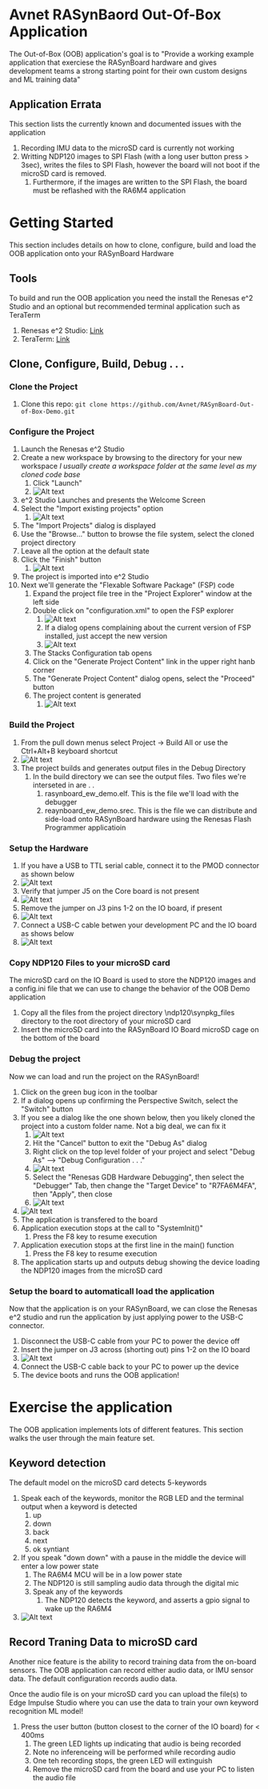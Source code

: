 # Avnet RASynBaord Out-Of-Box Application

The Out-of-Box (OOB) application's goal is to "Provide a working example application that exerciese the RASynBoard hardware and gives development teams a strong starting point for their own custom designs and ML training data"

## Application Errata

This section lists the currently known and documented issues with the application

1. Recording IMU data to the microSD card is currently not working
1. Writting NDP120 images to SPI Flash (with a long user button press > 3sec), writes the files to SPI Flash, however the board will not boot if the microSD card is removed.
   1. Furthermore, if the images are written to the SPI Flash, the board must be reflashed with the RA6M4 application

# Getting Started

This section includes details on how to clone, configure, build and load the OOB application onto your RASynBoard Hardware

## Tools

To build and run the OOB application you need the install the Renesas e^2 Studio and an optional but recommended terminal application such as TeraTerm

1. Renesas e^2 Studio: [Link](https://www.renesas.com/us/en/software-tool/e-studio)
1. TeraTerm: [Link](https://osdn.net/projects/ttssh2/releases/)

## Clone, Configure, Build, Debug . . . 

### Clone the Project

1. Clone this repo: ```git clone https://github.com/Avnet/RASynBoard-Out-of-Box-Demo.git```

### Configure the Project

1. Launch the Renesas e^2 Studio
1. Create a new workspace by browsing to the directory for your new workspace *I usually create a workspace folder at the same level as my cloned code base*
   1. Click "Launch"
   1. ![Alt text](images/image.png)
1. e^2 Studio Launches and presents the Welcome Screen
1. Select the "Import existing projects" option
   1. ![Alt text](images/image-1.png)
1. The "Import Projects" dialog is displayed
1. Use the "Browse..." button to browse the file system, select the cloned project directory
1. Leave all the option at the default state
1. Click the "Finish" button
   1. ![Alt text](images/image-2.png)
1. The project is imported into e^2 Studio
1. Next we'll generate the "Flexable Software Package" (FSP) code
   1. Expand the project file tree in the "Project Explorer" window at the left side
   1. Double click on "configuration.xml" to open the FSP explorer
      1. ![Alt text](images/image-12.png)
      1. If a dialog opens complaining about the current version of FSP installed, just accept the new version
      1. ![Alt text](images/image-3.png)
   1. The Stacks Configuration tab opens
   1. Click on the "Generate Project Content" link in the upper right hanb corner
   1. The "Generate Project Content" dialog opens, select the "Proceed" button
   1. The project content is generated
      1. ![Alt text](images/image-4.png)

### Build the Project 

1. From the pull down menus select Project -> Build All or use the Ctrl+Alt+B keyboard shortcut
1. ![Alt text](images/image-5.png)
1. The project builds and generates output files in the Debug Directory
   1. In the build directory we can see the output files.  Two files we're interseted in are . . 
      1. rasynboard_ew_demo.elf.  This is the file we'll load with the debugger
      1. reaynboard_ew_demo.srec. This is the file we can distribute and side-load onto RASynBoard hardware using the Renesas Flash Programmer applicatioin

### Setup the Hardware

1. If you have a USB to TTL serial cable, connect it to the PMOD connector as shown below
1. ![Alt text](images/image-6.png)
1. Verify that jumper J5 on the Core board is not present
1. ![Alt text](images/image-7.png)
1. Remove the jumper on J3 pins 1-2 on the IO board, if present
1. ![Alt text](images/image-8.png)
1. Connect a USB-C cable betwen your development PC and the IO board as shows below
1. ![Alt text](images/image-9.png)

### Copy NDP120 Files to your microSD card

The microSD card on the IO Board is used to store the NDP120 images and a config.ini file that we can use to change the behavior of the OOB Demo application

1. Copy all the files from the project directory \ndp120\synpkg_files directory to the root directory of your microSD card
1. Insert the microSD card into the RASynBoard IO Board microSD cage on the bottom of the board

### Debug the project

Now we can load and run the project on the RASynBoard!

1. Click on the green bug icon in the toolbar
1. If a dialog opens up confirming the Perspective Switch, select the "Switch" button
1. If you see a dialog like the one shown below, then you likely cloned the project into a custom folder name.  Not a big deal, we can fix it
   1. ![Alt text](images/image14.png)
   1. Hit the "Cancel" button to exit the "Debug As" dialog
   1. Right click on the top level folder of your project and select "Debug As" --> "Debug Configuration . . ."
   1. ![Alt text](images/image-15.png)
   1. Select the "Renesas GDB Hardware Debugging", then select the "Debugger" Tab, then change the "Target Device" to "R7FA6M4FA", then "Apply", then close
   1. ![Alt text](images/image-16.png)
1. ![Alt text](images/image-10.png)
1. The application is transfered to the board
1. Application execution stops at the call to "SystemInit()"
   1. Press the F8 key to resume execution
1. Application execution stops at the first line in the main() function
   1. Press the F8 key to resume execution
1. The application starts up and outputs debug showing the device loading the NDP120 images from the microSD card

### Setup the board to automaticall load the application

Now that the application is on your RASynBoard, we can close the Renesas e^2 studio and run the application by just applying power to the USB-C connector.

1. Disconnect the USB-C cable from your PC to power the device off
1. Insert the jumper on J3 across (shorting out) pins 1-2 on the IO board
1. ![Alt text](images/image-11.png)
1. Connect the USB-C cable back to your PC to power up the device
1. The device boots and runs the OOB application!

# Exercise the application
The OOB application implements lots of different features.  This section walks the user through the main feature set.

## Keyword detection

The default model on the microSD card detects 5-keywords

1. Speak each of the keywords, monitor the RGB LED and the terminal output when a keyword is detected
   1. up
   1. down
   1. back
   1. next
   1. ok syntiant
1. If you speak "down down" with a pause in the middle the device will enter a low power state
   1. The RA6M4 MCU will be in a low power state
   1. The NDP120 is still sampling audio data through the digital mic
   1. Speak any of the keywords
      1. The NDP120 detects the keyword, and asserts a gpio signal to wake up the RA6M4
1. ![Alt text](images/image13.png)

## Record Traning Data to microSD card

Another nice feature is the ability to record training data from the on-board sensors.  The OOB application can record either audio data, or IMU sensor data.  The default configuration records audio data.

Once the audio file is on your microSD card you can upload the file(s) to Edge Impulse Studio where you can use the data to train your own keyword recognition ML model!

1. Press the user button (button closest to the corner of the IO board) for < 400ms
   1. The green LED lights up indicating that audio is being recorded
   1. Note no inferenceing will be performed while recording audio
   1. One teh recording stops, the green LED will extinguish
   1. Remove the microSD card from the board and use your PC to listen the audio file

